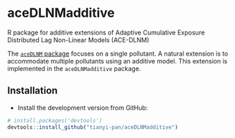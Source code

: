 # aceDLNMadditive
R package for additive extensions of Adaptive Cumulative Exposure Distributed Lag Non-Linear Models (ACE-DLNM)

The [`aceDLNM` package](https://github.com/tianyi-pan/aceDLNM/) focuses on a single pollutant. 
A natural extension is to accommodate multiple pollutants using an additive model. This extension is implemented in the `aceDLNMadditive` package. 



## Installation
+ Install the development version from GitHub:

```R
# install.packages('devtools')
devtools::install_github("tianyi-pan/aceDLNMadditive")
```